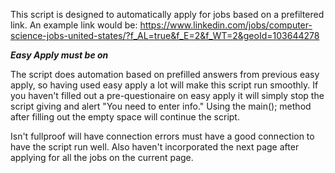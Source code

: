 This script is designed to automatically apply for jobs based on a prefiltered link. 
An example link would be: https://www.linkedin.com/jobs/computer-science-jobs-united-states/?f_AL=true&f_E=2&f_WT=2&geoId=103644278

***Easy Apply must be on***

The script does automation based on prefilled answers from previous easy apply, so having used easy apply a lot will make this script run smoothly.
If you haven't filled out a pre-questionaire on easy apply it will simply stop the script giving and alert "You need to enter info." Using the main(); 
method after filling out the empty space will continue the script.

Isn't fullproof will have connection errors must have a good connection to have the script run well. Also haven't incorporated the next page after applying for all the jobs on the current page.
